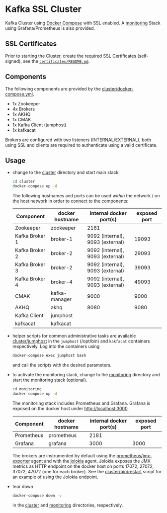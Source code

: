 
# Kafka SSL Cluster

Kafka Cluster using [Docker Compose](cluster/docker-compose.yml) with SSL enabled. A [monitoring](monitoring/docker-compose.yml) Stack using Grafana/Prometheus is also provided.

## SSL Certificates

Prior to starting the Cluster, create the required SSL Certificates (self-signed), see the [`certificates/README.md`](certificates/README.md).

## Components

The following components are provided by the [cluster/docker-compose.yml](cluster/docker-compose.yml).

- 1x Zookeeper
- 4x Brokers
- 1x AKHQ
- 1x CMAK
- 1x Kafka Client (jumphost)
- 1x kafkacat

Brokers are configured with two listeners (INTERNAL/EXTERNAL), both using SSL and clients are required to authenticate using a valid certificate.

## Usage

- change to the [cluster](cluster) directory and start main stack

  ```bash
  cd cluster
  docker-compose up -d
  ```

  The following hostnames and ports can be used _within_ the network / on the host network in order to connect to the components:

  | Component          | docker hostname | internal docker port(s)           | exposed port |
  |--------------------|-----------------|-----------------------------------|--------------|
  | Zookeeper          | zookeeper       | 2181                              |              |
  | Kafka Broker 1     | broker-1        | 9092 (internal), 9093 (external)  | 19093        |
  | Kafka Broker 2     | broker-2        | 9092 (internal), 9093 (external)  | 29093        |
  | Kafka Broker 3     | broker-2        | 9092 (internal), 9093 (external)  | 39093        |
  | Kafka Broker 4     | broker-4        | 9092 (internal), 9093 (external)  | 49093        |
  | CMAK               | kafka-manager   | 9000                              | 9000         |
  | AKHQ               | akhq            | 8080                              | 9080         |
  | Kafka Client       | jumphost        |                                   |              |
  | kafkacat           | kafkacat        |                                   |              |

- helper scripts for common administrative tasks are available [cluster/jumphost](cluster/jumphost) in the `jumphost` (/opt/bin) and `kakfacat` containers respectively. Log into the containers using
  
  ```bash
  docker-compose exec jumphost bash
  ```

  and call the scripts with the desired parameters.

- to activate the monitoring stack, change to the [monitoring](monitoring) directory and start the monitoring stack (optional).

  ```bash
  cd monitoring
  docker-compose up -d
  ```

  The monitoring stack includes Prometheus and Grafana. Grafana is exposed on the docker host under [http://localhost:3000](http://localhost:3000).
  
  | Component          | docker hostname | internal docker port(s)           | exposed port |
  |--------------------|-----------------|-----------------------------------|--------------|
  | Prometheus         | prometheus      | 2181                              |              |
  | Grafana            | grafana         | 3000                              | 3000         |

  The brokers are instrumented by default using the [prometheus/jmx-exporter](https://github.com/prometheus/jmx_exporter) agent and with the [jolokia](https://jolokia.org/agent.html) agent. Jolokia exposes the JMX metrics as HTTP endpoint on the docker host on ports 17072, 27072, 37072, 47072 (one for each broker). See the [cluster/bin/restart](cluster/bin/restart) script for an example of using the Jolokia endpoint.

- tear down

   ```bash
   docker-compose down -v
   ```

  in the [cluster](cluster) and [monitoring](monitoring) directories, respectively.
